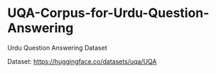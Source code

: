 # UQA-Corpus-for-Urdu-Question-Answering
Urdu Question Answering Dataset

Dataset: https://huggingface.co/datasets/uqa/UQA
